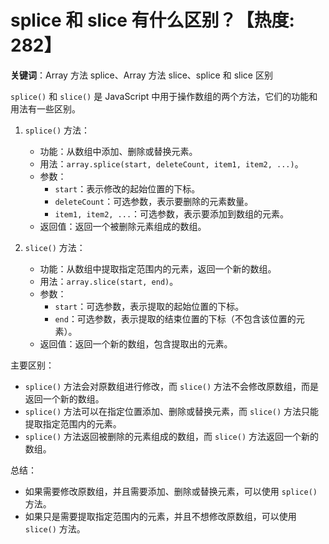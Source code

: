 # splice 和 slice 有什么区别？【热度: 282】

**关键词**：Array 方法 splice、Array 方法 slice、splice 和 slice 区别

`splice()` 和 `slice()` 是 JavaScript 中用于操作数组的两个方法，它们的功能和用法有一些区别。

1. `splice()` 方法：
   - 功能：从数组中添加、删除或替换元素。
   - 用法：`array.splice(start, deleteCount, item1, item2, ...)`。
   - 参数：
      - `start`：表示修改的起始位置的下标。
      - `deleteCount`：可选参数，表示要删除的元素数量。
      - `item1, item2, ...`：可选参数，表示要添加到数组的元素。
   - 返回值：返回一个被删除元素组成的数组。

2. `slice()` 方法：
   - 功能：从数组中提取指定范围内的元素，返回一个新的数组。
   - 用法：`array.slice(start, end)`。
   - 参数：
      - `start`：可选参数，表示提取的起始位置的下标。
      - `end`：可选参数，表示提取的结束位置的下标（不包含该位置的元素）。
   - 返回值：返回一个新的数组，包含提取出的元素。

主要区别：
- `splice()` 方法会对原数组进行修改，而 `slice()` 方法不会修改原数组，而是返回一个新的数组。
- `splice()` 方法可以在指定位置添加、删除或替换元素，而 `slice()` 方法只能提取指定范围内的元素。
- `splice()` 方法返回被删除的元素组成的数组，而 `slice()` 方法返回一个新的数组。

总结：
- 如果需要修改原数组，并且需要添加、删除或替换元素，可以使用 `splice()` 方法。
- 如果只是需要提取指定范围内的元素，并且不想修改原数组，可以使用 `slice()` 方法。